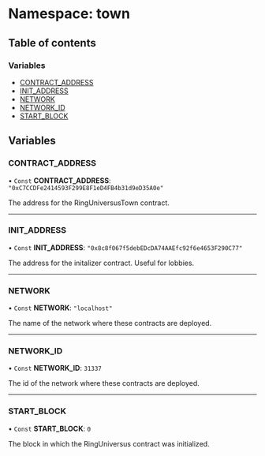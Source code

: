 # Namespace: town

## Table of contents

### Variables

- [CONTRACT_ADDRESS](town.md#contract_address)
- [INIT_ADDRESS](town.md#init_address)
- [NETWORK](town.md#network)
- [NETWORK_ID](town.md#network_id)
- [START_BLOCK](town.md#start_block)

## Variables

### CONTRACT_ADDRESS

• `Const` **CONTRACT_ADDRESS**: `"0xC7CCDFe2414593F299E8F1eD4FB4b31d9eD35A0e"`

The address for the RingUniversusTown contract.

---

### INIT_ADDRESS

• `Const` **INIT_ADDRESS**: `"0x8c8f067f5debEDcDA74AAEfc92f6e4653F290C77"`

The address for the initalizer contract. Useful for lobbies.

---

### NETWORK

• `Const` **NETWORK**: `"localhost"`

The name of the network where these contracts are deployed.

---

### NETWORK_ID

• `Const` **NETWORK_ID**: `31337`

The id of the network where these contracts are deployed.

---

### START_BLOCK

• `Const` **START_BLOCK**: `0`

The block in which the RingUniversus contract was initialized.
